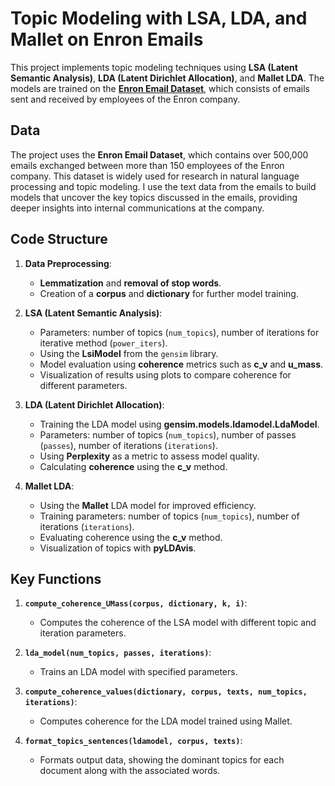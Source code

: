 # Topic Modeling with LSA, LDA, and Mallet on Enron Emails

This project implements topic modeling techniques using **LSA (Latent Semantic Analysis)**, **LDA (Latent Dirichlet Allocation)**, and **Mallet LDA**. The models are trained on the [**Enron Email Dataset**](https://www.kaggle.com/datasets/wcukierski/enron-email-dataset), which consists of emails sent and received by employees of the Enron company.

## Data

The project uses the **Enron Email Dataset**, which contains over 500,000 emails exchanged between more than 150 employees of the Enron company. This dataset is widely used for research in natural language processing and topic modeling.
I use the text data from the emails to build models that uncover the key topics discussed in the emails, providing deeper insights into internal communications at the company.

## Code Structure

1. **Data Preprocessing**:
   - **Lemmatization** and **removal of stop words**.
   - Creation of a **corpus** and **dictionary** for further model training.

2. **LSA (Latent Semantic Analysis)**:
   - Parameters: number of topics (`num_topics`), number of iterations for iterative method (`power_iters`).
   - Using the **LsiModel** from the `gensim` library.
   - Model evaluation using **coherence** metrics such as **c_v** and **u_mass**.
   - Visualization of results using plots to compare coherence for different parameters.

3. **LDA (Latent Dirichlet Allocation)**:
   - Training the LDA model using **gensim.models.ldamodel.LdaModel**.
   - Parameters: number of topics (`num_topics`), number of passes (`passes`), number of iterations (`iterations`).
   - Using **Perplexity** as a metric to assess model quality.
   - Calculating **coherence** using the **c_v** method.

4. **Mallet LDA**:
   - Using the **Mallet** LDA model for improved efficiency.
   - Training parameters: number of topics (`num_topics`), number of iterations (`iterations`).
   - Evaluating coherence using the **c_v** method.
   - Visualization of topics with **pyLDAvis**.


## Key Functions

1. **`compute_coherence_UMass(corpus, dictionary, k, i)`**:
   - Computes the coherence of the LSA model with different topic and iteration parameters.

2. **`lda_model(num_topics, passes, iterations)`**:
   - Trains an LDA model with specified parameters.

3. **`compute_coherence_values(dictionary, corpus, texts, num_topics, iterations)`**:
   - Computes coherence for the LDA model trained using Mallet.

4. **`format_topics_sentences(ldamodel, corpus, texts)`**:
   - Formats output data, showing the dominant topics for each document along with the associated words.

